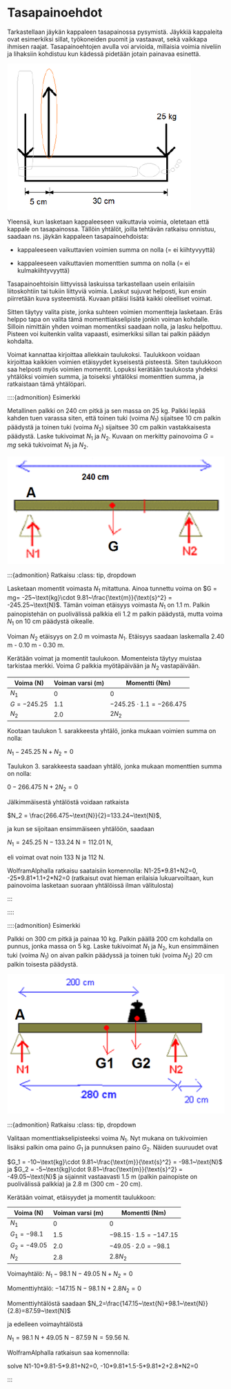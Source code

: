 # Tasapainoehdot

Tarkastellaan jäykän kappaleen tasapainossa pysymistä. Jäykkiä kappaleita ovat esimerkiksi sillat, työkoneiden puomit ja vastaavat, sekä vaikkapa ihmisen raajat. Tasapainoehtojen avulla voi arvioida, millaisia voimia niveliin ja lihaksiin kohdistuu kun kädessä pidetään jotain painavaa esinettä.

![Voimia käsivarressa](hauis.png "Voimia käsivarressa")

Yleensä, kun lasketaan kappaleeseen vaikuttavia voimia, oletetaan että kappale on tasapainossa. Tällöin yhtälöt, joilla tehtävän ratkaisu onnistuu, saadaan ns. jäykän kappaleen tasapainoehdoista:

- kappaleeseen vaikuttavien voimien summa on nolla (= ei kiihtyvyyttä)

- kappaleeseen vaikuttavien momenttien summa on nolla (= ei kulmakiihtyvyyttä)

Tasapainoehtoisin liittyvissä laskuissa tarkastellaan usein erilaisiin liitoskohtiin tai tukiin liittyviä voimia. Laskut sujuvat helposti, kun ensin piirretään kuva systeemistä. Kuvaan pitäisi lisätä kaikki oleelliset voimat.

Sitten täytyy valita piste, jonka suhteen voimien momentteja lasketaan. Eräs helppo tapa on valita tämä momenttiakselipiste jonkin voiman kohdalle. Silloin nimittäin yhden voiman momentiksi saadaan nolla, ja lasku helpottuu. Pisteen voi kuitenkin valita vapaasti, esimerkiksi sillan tai palkin päädyn kohdalta.

Voimat kannattaa kirjoittaa allekkain taulukoksi. Taulukkoon voidaan kirjoittaa kaikkien voimien etäisyydet kyseisestä pisteestä. Siten taulukkoon saa helposti myös voimien momentit. Lopuksi kerätään taulukosta yhdeksi yhtälöksi voimien summa, ja toiseksi yhtälöksi momenttien summa, ja ratkaistaan tämä yhtälöpari.

::::{admonition} Esimerkki

Metallinen palkki on 240 cm pitkä ja sen massa on 25 kg. Palkki lepää kahden tuen varassa siten, että toinen tuki (voima $N_1$) sijaitsee 10 cm palkin päädystä ja toinen tuki (voima $N_2$) sijaitsee 30 cm palkin vastakkaisesta päädystä. Laske tukivoimat $N_1$ ja $N_2$. Kuvaan on merkitty painovoima $G=mg$ sekä tukivoimat $N_1$ ja $N_2$.

![Tasapaino, esim. 1](palkki1.png "Tasapaino, esim. 1")

:::{admonition} Ratkaisu
:class: tip, dropdown

Lasketaan momentit voimasta $N_1$ mitattuna. Ainoa tunnettu voima on $G = mg= -25~\text{kg}\cdot 9.81~\frac{\text{m}}{\text{s}^2} = -245.25~\text{N}$. Tämän voiman etäisyys voimasta $N_1$ on 1.1 m. Palkin painopistehän on puolivälissä palkkia eli 1.2 m palkin päädystä, mutta voima $N_1$ on 10 cm päädystä oikealle.

Voiman $N_2$ etäisyys on 2.0 m voimasta $N_1$. Etäisyys saadaan laskemalla 2.40 m - 0.10 m - 0.30 m.

Kerätään voimat ja momentit taulukoon. Momenteista täytyy muistaa tarkistaa merkki. Voima $G$ palkkia myötäpäivään ja $N_2$ vastapäivään. 


|Voima (N) |Voiman varsi (m) | Momentti (Nm) |
|----------|-----------------|---------------|
|$N_1$       |$0$                | $0$            |
|$G=-245.25$ | $1.1$             |$-245.25\cdot 1.1 = -266.475$|
|$N_2$        | $2.0$            | $2N_2$       |

Kootaan taulukon 1. sarakkeesta yhtälö, jonka mukaan voimien summa on nolla:

$N_1-245.25 ~\text{N} +N_2=0$

Taulukon 3. sarakkeesta saadaan yhtälö, jonka mukaan momenttien summa on nolla:

$0-266.475 ~\text{N} +2 N_2  = 0$

Jälkimmäisestä yhtälöstä voidaan ratkaista

$N_2 = \frac{266.475~\text{N}}{2}=133.24~\text{N}$, 

ja kun se sijoitaan ensimmäiseen yhtälöön, saadaan

$N_1=245.25~\text{N}-133.24~\text{N}=112.01~\text{N}$,

eli voimat ovat noin 133 N ja 112 N.

WolframAlphalla ratkaisu saataisiin komennolla: N1-25\*9.81+N2=0, -25\*9.81\*1.1+2\*N2=0
(ratkaisut ovat hieman erilaisia lukuarvoiltaan, kun painovoima lasketaan suoraan yhtälöissä ilman välitulosta)

:::

::::

 
::::{admonition} Esimerkki

Palkki on 300 cm pitkä ja painaa 10 kg. Palkin päällä 200 cm kohdalla on punnus, jonka massa on 5 kg. Laske tukivoimat $N_1$ ja $N_2$, kun ensimmäinen tuki (voima $N_1$) on aivan palkin päädyssä ja toinen tuki (voima $N_2$) 20 cm palkin toisesta päädystä.

![Tasapaino, esim. 2](palkki2.png "Tasapaino, esim. 2")

:::{admonition} Ratkaisu
:class: tip, dropdown

Valitaan momenttiakselipisteeksi voima $N_1$. Nyt mukana on tukivoimien lisäksi palkin oma paino $G_1$ ja punnuksen paino $G_2$. Näiden suuruudet ovat

$G_1 = -10~\text{kg}\cdot 9.81~\frac{\text{m}}{\text{s}^2} = -98.1~\text{N}$ ja $G_2 = -5~\text{kg}\cdot 9.81~\frac{\text{m}}{\text{s}^2} = -49.05~\text{N}$ ja sijainnit vastaavasti 1.5 m (palkin painopiste on puolivälissä palkkia) ja 2.8 m (300 cm - 20 cm).

Kerätään voimat, etäisyydet ja momentit taulukkoon:

|Voima (N) |Voiman varsi (m) | Momentti (Nm) |
|----------|-----------------|---------------|
|$N_1$       |$0$                | $0$             |
|$G_1=-98.1$ | $1.5$             |$-98.15\cdot 1.5 = -147.15$|
|$G_2 = -49.05$| $2.0$            |$-49.05\cdot 2.0 = -98.1$
|$N_2$        | $2.8$            | $2.8N_2$       |

Voimayhtälö: $N_1-98.1~\text{N}-49.05~\text{N}+N_2=0$

Momenttiyhtälö: $-147.15~\text{N}-98.1~\text{N}+2.8 N_2=0$

Momenttiyhtälöstä saadaan $N_2=\frac{147.15~\text{N}+98.1~\text{N}}{2.8}=87.59~\text{N}$ 

ja edelleen voimayhtälöstä

$N_1=98.1~\text{N}+49.05~\text{N}-87.59~\text{N}=59.56~\text{N}$.

WolframAlphalla ratkaisun saa komennolla: 

solve N1-10\*9.81-5\*9.81+N2=0, -10\*9.81\*1.5-5\*9.81\*2+2.8\*N2=0

:::